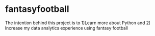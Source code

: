 # fantasyfootball
The intention behind this project is to 1)Learn more about Python and 2) Increase my data analytics experience using fantasy football
